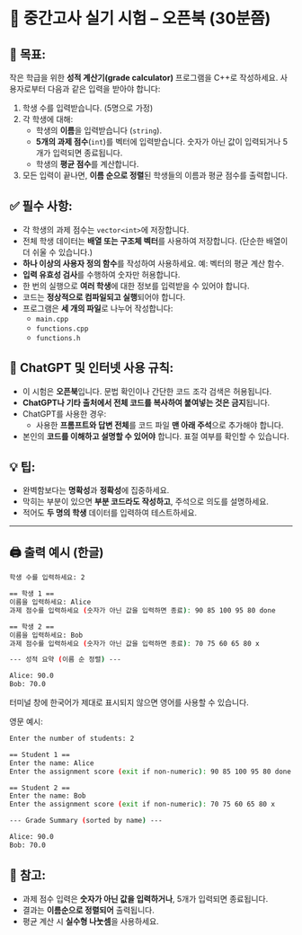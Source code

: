 # 📄 중간고사 실기 시험 – 오픈북 (30분쯤)

## 🧠 목표:

작은 학급을 위한 **성적 계산기(grade calculator)** 프로그램을 C++로 작성하세요. 사용자로부터 다음과 같은 입력을 받아야 합니다:

1. 학생 수를 입력받습니다. (5명으로 가정)
2. 각 학생에 대해:
   - 학생의 **이름**을 입력받습니다 (`string`).
   - **5개의 과제 점수**(`int`)를 벡터에 입력받습니다. 숫자가 아닌 값이 입력되거나 5개가 입력되면 종료됩니다.
   - 학생의 **평균 점수**를 계산합니다.
3. 모든 입력이 끝나면, **이름 순으로 정렬**된 학생들의 이름과 평균 점수를 출력합니다.

## ✅ 필수 사항:

- 각 학생의 과제 점수는 `vector<int>`에 저장합니다.
- 전체 학생 데이터는 **배열 또는 구조체 벡터**를 사용하여 저장합니다. (단순한 배열이 더 쉬울 수 있습니다.)
- **하나 이상의 사용자 정의 함수**를 작성하여 사용하세요. 예: 벡터의 평균 계산 함수.
- **입력 유효성 검사**를 수행하여 숫자만 허용합니다.
- 한 번의 실행으로 **여러 학생**에 대한 정보를 입력받을 수 있어야 합니다.
- 코드는 **정상적으로 컴파일되고 실행**되어야 합니다.
- 프로그램은 **세 개의 파일**로 나누어 작성합니다:
  - `main.cpp`
  - `functions.cpp`
  - `functions.h`

## 🛑 ChatGPT 및 인터넷 사용 규칙:

- 이 시험은 **오픈북**입니다. 문법 확인이나 간단한 코드 조각 검색은 허용됩니다.
- **ChatGPT나 기타 출처에서 전체 코드를 복사하여 붙여넣는 것은 금지**됩니다.
- ChatGPT를 사용한 경우:
  - 사용한 **프롬프트와 답변 전체**를 코드 파일 **맨 아래 주석**으로 추가해야 합니다.
- 본인의 **코드를 이해하고 설명할 수 있어야** 합니다. 표절 여부를 확인할 수 있습니다.

## 💡 팁:

- 완벽함보다는 **명확성**과 **정확성**에 집중하세요.
- 막히는 부분이 있으면 **부분 코드라도 작성하고**, 주석으로 의도를 설명하세요.
- 적어도 **두 명의 학생** 데이터를 입력하여 테스트하세요.

---

## 🖨️ 출력 예시 (한글)

```bash
학생 수를 입력하세요: 2

== 학생 1 ==
이름을 입력하세요: Alice
과제 점수를 입력하세요 (숫자가 아닌 값을 입력하면 종료): 90 85 100 95 80 done

== 학생 2 ==
이름을 입력하세요: Bob
과제 점수를 입력하세요 (숫자가 아닌 값을 입력하면 종료): 70 75 60 65 80 x

--- 성적 요약 (이름 순 정렬) ---

Alice: 90.0
Bob: 70.0
```

터미널 창에 한국어가 제대로 표시되지 않으면 영어를 사용할 수 있습니다.

영문 예시: 

```bash
Enter the number of students: 2

== Student 1 ==
Enter the name: Alice
Enter the assignment score (exit if non-numeric): 90 85 100 95 80 done

== Student 2 ==
Enter the name: Bob
Enter the assignment score (exit if non-numeric): 70 75 60 65 80 x

--- Grade Summary (sorted by name) ---

Alice: 90.0
Bob: 70.0
```

## 📝 참고:

- 과제 점수 입력은 **숫자가 아닌 값을 입력하거나**, 5개가 입력되면 종료됩니다.
- 결과는 **이름순으로 정렬되어** 출력됩니다.
- 평균 계산 시 **실수형 나눗셈**을 사용하세요.
